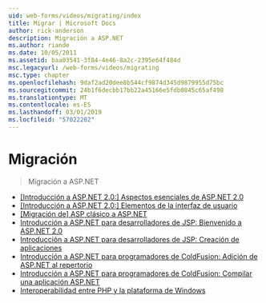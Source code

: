 ```yaml
---
uid: web-forms/videos/migrating/index
title: Migrar | Microsoft Docs
author: rick-anderson
description: Migración a ASP.NET
ms.author: riande
ms.date: 10/05/2011
ms.assetid: baa03541-3f84-4e46-8a2c-2395e64f484d
msc.legacyurl: /web-forms/videos/migrating
msc.type: chapter
ms.openlocfilehash: 9daf2ad20dee8b544cf9874d345d9879955d75bc
ms.sourcegitcommit: 24b1f6decbb17bb22a45166e5fdb0845c65af498
ms.translationtype: MT
ms.contentlocale: es-ES
ms.lasthandoff: 03/01/2019
ms.locfileid: "57022202"
---
```

<a name="migrating"></a>Migración
====================
> Migración a ASP.NET


- [[Introducción a ASP.NET 2.0:] Aspectos esenciales de ASP.NET 2.0](intro-to-aspnet-20-aspnet-20-fundamentals.md)
- [[Introducción a ASP.NET 2.0:] Elementos de la interfaz de usuario](intro-to-aspnet-20-user-interface-elements.md)
- [[Migración de] ASP clásico a ASP.NET](migrating-from-classic-asp-to-aspnet.md)
- [Introducción a ASP.NET para desarrolladores de JSP: Bienvenido a ASP.NET 2.0](intro-to-aspnet-for-jsp-developers-welcome-to-aspnet-20.md)
- [Introducción a ASP.NET para desarrolladores de JSP: Creación de aplicaciones](intro-to-aspnet-for-jsp-developers-building-applications.md)
- [Introducción a ASP.NET para programadores de ColdFusion: Adición de ASP.NET al repertorio](intro-to-aspnet-for-coldfusion-developers-adding-aspnet-to-your-repertoire.md)
- [Introducción a ASP.NET para programadores de ColdFusion: Compilar una aplicación ASP.NET](introduction-to-aspnet-for-coldfusion-developers-building-an-aspnet-application.md)
- [Interoperabilidad entre PHP y la plataforma de Windows](interop-between-php-and-the-windows-platform.md)
